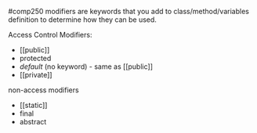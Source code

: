 #comp250 
modifiers are keywords that you add to class/method/variables definition to determine how they can be used. 

Access Control Modifiers:
- [[public]]
- protected
- *default* (no keyword) - same as [[public]]
- [[private]]

non-access modifiers
- [[static]]
- final
- abstract